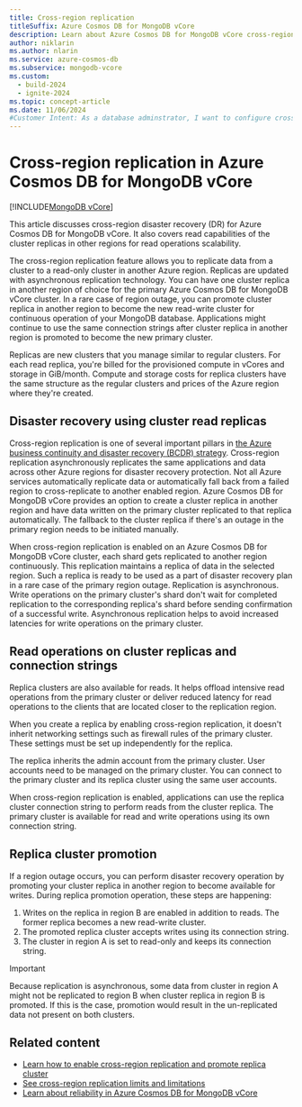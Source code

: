 ```yaml
---
title: Cross-region replication
titleSuffix: Azure Cosmos DB for MongoDB vCore
description: Learn about Azure Cosmos DB for MongoDB vCore cross-region disaster recovery (DR) and read replicas.
author: niklarin
ms.author: nlarin
ms.service: azure-cosmos-db
ms.subservice: mongodb-vcore
ms.custom:
  - build-2024
  - ignite-2024
ms.topic: concept-article
ms.date: 11/06/2024
#Customer Intent: As a database adminstrator, I want to configure cross-region replication, so that I can have disaster recovery plans in the event of a regional outage.
---
```


# Cross-region replication in Azure Cosmos DB for MongoDB vCore

[!INCLUDE[MongoDB vCore](~/reusable-content/ce-skilling/azure/includes/cosmos-db/includes/appliesto-mongodb-vcore.md)]

This article discusses cross-region disaster recovery (DR) for Azure Cosmos DB for MongoDB vCore. It also covers read capabilities of the cluster replicas in other regions for read operations scalability.

The cross-region replication feature allows you to replicate data from a cluster to a read-only cluster in another Azure region. Replicas are updated with asynchronous replication technology. You can have one cluster replica in another region of choice for the primary Azure Cosmos DB for MongoDB vCore cluster. In a rare case of region outage, you can promote cluster replica in another region to become the new read-write cluster for continuous operation of your MongoDB database. Applications might continue to use the same connection strings after cluster replica in another region is promoted to become the new primary cluster.   

Replicas are new clusters that you manage similar to regular clusters. For each read replica, you're billed for the provisioned compute in vCores and storage in GiB/month. Compute and storage costs for replica clusters have the same structure as the regular clusters and prices of the Azure region where they're created.

## Disaster recovery using cluster read replicas

Cross-region replication is one of several important pillars in [the Azure business continuity and disaster recovery (BCDR) strategy](/azure/reliability/business-continuity-management-program). Cross-region replication asynchronously replicates the same applications and data across other Azure regions for disaster recovery protection. Not all Azure services automatically replicate data or automatically fall back from a failed region to cross-replicate to another enabled region. Azure Cosmos DB for MongoDB vCore provides an option to create a cluster replica in another region and have data written on the primary cluster replicated to that replica automatically. The fallback to the cluster replica if there's an outage in the primary region needs to be initiated manually.

When cross-region replication is enabled on an Azure Cosmos DB for MongoDB vCore cluster, each shard gets replicated to another region continuously. This replication maintains a replica of data in the selected region. Such a replica is ready to be used as a part of disaster recovery plan in a rare case of the primary region outage. Replication is asynchronous. Write operations on the primary cluster's shard don't wait for completed replication to the corresponding replica's shard before sending confirmation of a successful write. Asynchronous replication helps to avoid increased latencies for write operations on the primary cluster.  

## Read operations on cluster replicas and connection strings

Replica clusters are also available for reads. It helps offload intensive read operations from the primary cluster or deliver reduced latency for read operations to the clients that are located closer to the replication region.

When you create a replica by enabling cross-region replication, it doesn't inherit networking settings such as firewall rules of the primary cluster. These settings must be set up independently for the replica.

The replica inherits the admin account from the primary cluster. User accounts need to be managed on the primary cluster. You can connect to the primary cluster and its replica cluster using the same user accounts.

When cross-region replication is enabled, applications can use the replica cluster connection string to perform reads from the cluster replica. The primary cluster is available for read and write operations using its own connection string.

## Replica cluster promotion

If a region outage occurs, you can perform disaster recovery operation by promoting your cluster replica in another region to become available for writes. During replica promotion operation, these steps are happening:

1. Writes on the replica in region B are enabled in addition to reads. The former replica becomes a new read-write cluster.
1. The promoted replica cluster accepts writes using its connection string.
1. The cluster in region A is set to read-only and keeps its connection string.

> [!IMPORTANT]
> Because replication is asynchronous, some data from cluster in region A might not be replicated to region B when cluster replica in region B is promoted. If this is the case, promotion would result in the un-replicated data not present on both clusters.

## Related content

- [Learn how to enable cross-region replication and promote replica cluster](./how-to-cluster-replica.md)
- [See cross-region replication limits and limitations](./limits.md#cross-region-replication-preview)
- [Learn about reliability in Azure Cosmos DB for MongoDB vCore](/azure/reliability/reliability-cosmos-mongodb)
